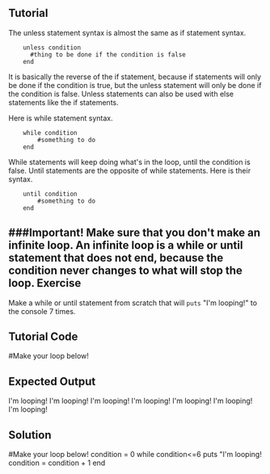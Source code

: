 Tutorial
--------
The unless statement syntax is almost the same as if statement syntax.
```
    unless condition
      #thing to be done if the condition is false
    end
```

It is basically the reverse of the if statement, because if statements will only be done if the condition is true, but the unless statement will only be done if the condition is false. Unless statements can also be used with else statements like the if statements.

Here is while statement syntax.
```
    while condition
        #something to do
    end
```
While statements will keep doing what's in the loop, until the condition is false.
Until statements are the opposite of while statements. Here is their syntax.
```
    until condition
        #something to do
    end
```
###Important!
Make sure that you don't make an **infinite loop**. An infinite loop is a while or until statement that does not end, because the condition never changes to what will stop the loop.
Exercise
--------
Make a while or until statement from scratch that will ```puts``` "I'm looping!" to the console 7 times.

Tutorial Code
-------------
   #Make your loop below!

Expected Output
---------------
I'm looping!
I'm looping!
I'm looping!
I'm looping!
I'm looping!
I'm looping!
I'm looping!

Solution
--------
   #Make your loop below!
condition = 0
while condition<=6
    puts "I'm looping!
    condition = condition + 1
end

